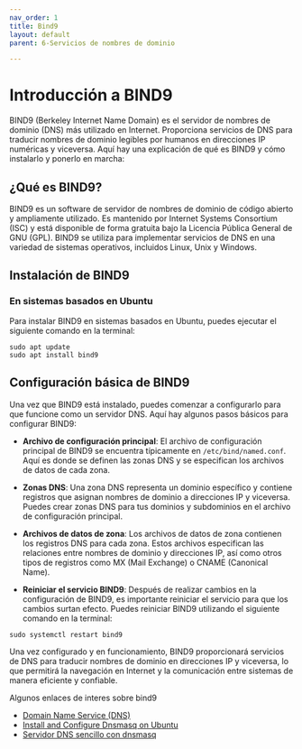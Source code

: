 ```yaml
---
nav_order: 1
title: Bind9
layout: default
parent: 6-Servicios de nombres de dominio

---
```



# Introducción a BIND9

BIND9 (Berkeley Internet Name Domain) es el servidor de nombres de dominio (DNS) más utilizado en Internet. Proporciona servicios de DNS para traducir nombres de dominio legibles por humanos en direcciones IP numéricas y viceversa. Aquí hay una explicación de qué es BIND9 y cómo instalarlo y ponerlo en marcha:

## ¿Qué es BIND9?

BIND9 es un software de servidor de nombres de dominio de código abierto y ampliamente utilizado. Es mantenido por Internet Systems Consortium (ISC) y está disponible de forma gratuita bajo la Licencia Pública General de GNU (GPL). BIND9 se utiliza para implementar servicios de DNS en una variedad de sistemas operativos, incluidos Linux, Unix y Windows.



## Instalación de BIND9

### En sistemas basados en Ubuntu

Para instalar BIND9 en sistemas basados en Ubuntu, puedes ejecutar el siguiente comando en la terminal:

```
sudo apt update
sudo apt install bind9
```


## Configuración básica de BIND9

Una vez que BIND9 está instalado, puedes comenzar a configurarlo para que funcione como un servidor DNS. Aquí hay algunos pasos básicos para configurar BIND9:

- **Archivo de configuración principal**: El archivo de configuración principal de BIND9 se encuentra típicamente en `/etc/bind/named.conf`. Aquí es donde se definen las zonas DNS y se especifican los archivos de datos de cada zona.

- **Zonas DNS**: Una zona DNS representa un dominio específico y contiene registros que asignan nombres de dominio a direcciones IP y viceversa. Puedes crear zonas DNS para tus dominios y subdominios en el archivo de configuración principal.

- **Archivos de datos de zona**: Los archivos de datos de zona contienen los registros DNS para cada zona. Estos archivos especifican las relaciones entre nombres de dominio y direcciones IP, así como otros tipos de registros como MX (Mail Exchange) o CNAME (Canonical Name).

- **Reiniciar el servicio BIND9**: Después de realizar cambios en la configuración de BIND9, es importante reiniciar el servicio para que los cambios surtan efecto. Puedes reiniciar BIND9 utilizando el siguiente comando en la terminal:

```
sudo systemctl restart bind9
```

Una vez configurado y en funcionamiento, BIND9 proporcionará servicios de DNS para traducir nombres de dominio en direcciones IP y viceversa, lo que permitirá la navegación en Internet y la comunicación entre sistemas de manera eficiente y confiable.


Algunos enlaces de interes sobre bind9

* [Domain Name Service (DNS)](https://ubuntu.com/server/docs/service-domain-name-service-dns?authuser=0)
* [Install and Configure Dnsmasq on Ubuntu](https://www.evernote.com/shard/s201/u/0/client/snv?isnewsnv=true&noteGuid=08d9c05e-97ec-4138-aed4-84c6374d874a&noteKey=3351b8b9a7ea7acbab5add76080f3902&sn=https%3A%2F%2Fwww.evernote.com%2Fshard%2Fs201%2Fsh%2F08d9c05e-97ec-4138-aed4-84c6374d874a%2F3351b8b9a7ea7acbab5add76080f3902&title=Install%2Band%2BConfigure%2BDnsmasq%2Bon%2BUbuntu%2B20.04%257C18.04%2B%257C%2BComputingForGeeks&authuser=0)
* [Servidor DNS sencillo con dnsmasq](https://docs.google.com/document/d/1GPwmdbTWoF-Ed9CCHqSsaAHKK_vj77kjRZc7dCEm4Bg/edit#heading=h.i80pytvzdhd8)

